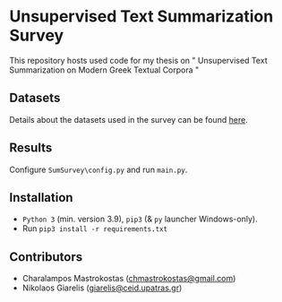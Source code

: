# Unsupervised Text Summarization Survey 
This repository hosts used code for my thesis on " Unsupervised Text Summarization on Modern Greek Textual Corpora "


## Datasets
Details about the datasets used in the survey can be found [here](https://github.com/cmastrokostas/Unsupervised_Text_Summarization_Survey/tree/main/Dataset%20Preparation).

## Results
Configure `SumSurvey\config.py` and run `main.py`.

## Installation
* `Python 3` (min. version 3.9), `pip3` (& `py` launcher Windows-only).
* Run `pip3 install -r requirements.txt`

## Contributors
* Charalampos Mastrokostas (chmastrokostas@gmail.com)
* Nikolaos Giarelis (giarelis@ceid.upatras.gr)
